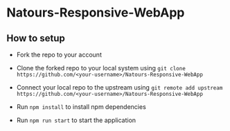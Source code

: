 # Natours-Responsive-WebApp


## How to setup

-   Fork the repo to your account

-   Clone the forked repo to your local system using `git clone https://github.com/<your-username>/Natours-Responsive-WebApp
`

-   Connect your local repo to the upstream using `git remote add upstream https://github.com/<your-username>/Natours-Responsive-WebApp
`   
-   Run `npm install` to install npm dependencies

-   Run `npm run start` to start the application
  
